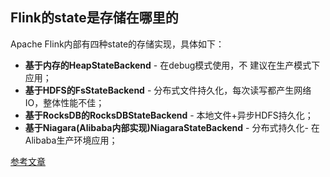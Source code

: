 ## Flink的state是存储在哪里的

Apache Flink内部有四种state的存储实现，具体如下：

- **基于内存的HeapStateBackend** - 在debug模式使用，不 建议在生产模式下应用；
- **基于HDFS的FsStateBackend** - 分布式文件持久化，每次读写都产生网络IO，整体性能不佳；
- **基于RocksDB的RocksDBStateBackend** - 本地文件+异步HDFS持久化；
- **基于Niagara(Alibaba内部实现)NiagaraStateBackend** - 分布式持久化- 在Alibaba生产环境应用；



[参考文章](<https://juejin.im/post/5c87dbdbe51d45494c77d607>)


